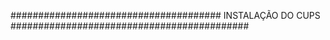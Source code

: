 ###################################### INSTALAÇÃO DO CUPS ###########################################
